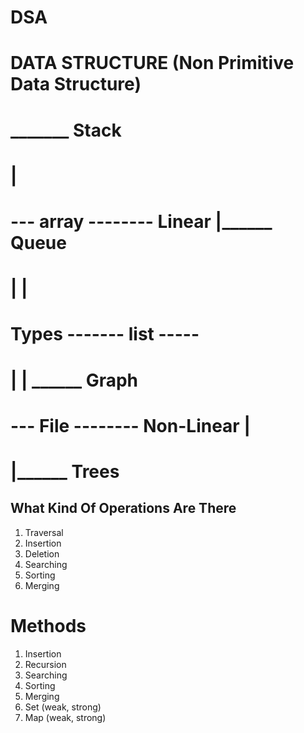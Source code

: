 # DSA

# DATA STRUCTURE (Non Primitive Data Structure)


#                                             _______ Stack
#                                             |
#               --- array     -------- Linear |______ Queue
#               |             | 
# Types     ------- list  -----
#               |             |                    ______ Graph
#               --- File      -------- Non-Linear |
#                                                 |______ Trees


## What Kind Of Operations Are There 

1. Traversal
2. Insertion
3. Deletion
4. Searching
5. Sorting
6. Merging


# Methods
1. Insertion
2. Recursion
3. Searching
4. Sorting
5. Merging
6. Set (weak, strong)
7. Map (weak, strong)